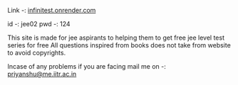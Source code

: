 Link -: [infinitest.onrender.com](https://infinitest.onrender.com/)

id -: jee02
pwd -: 124

This site is made for jee aspirants to helping them to get free jee level test series for free
All questions inspired from books does not take from website to avoid copyrights.

Incase of any problems if you are facing mail me on -: priyanshu@me.iitr.ac.in
